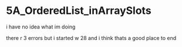 # 5A_OrderedList_inArraySlots

i have no idea what im doing

there r 3 errors but i started w 28 and i think thats a good place to end
